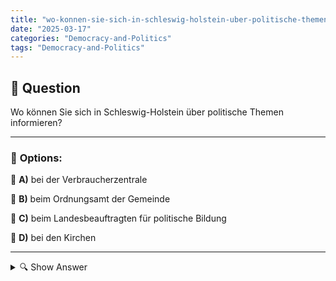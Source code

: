 ```yaml
---
title: "wo-konnen-sie-sich-in-schleswig-holstein-uber-politische-themen-informieren"
date: "2025-03-17"
categories: "Democracy-and-Politics"
tags: "Democracy-and-Politics"
---
```


## 📌 **Question**

Wo können Sie sich in Schleswig-Holstein über politische Themen informieren?



---

### 📝 **Options:**

🔘 **A)** bei der Verbraucherzentrale

🔘 **B)** beim Ordnungsamt der Gemeinde

🔘 **C)** beim Landesbeauftragten für politische Bildung

🔘 **D)** bei den Kirchen

---

<details>
  <summary>🔍 Show Answer</summary>

  <p>
💡  <b>Correct Answer:</b>  c
  </p>
  <p>
    📖<b>Explanation:</b>
    In Schleswig-Holstein gibt es diverse Stellen, wo Bürger sich über politische Themen informieren können. Die Verbraucherzentrale (Option a) bietet Informationen zu Verbraucherrechten und -schutz. Das Ordnungsamt der Gemeinde (Option b) befasst sich hauptsächlich mit der Aufrechterhaltung der öffentlichen Ordnung und Sicherheit. Der Landesbeauftragte für politische Bildung (Option c) ist speziell dafür zuständig, politische Aufklärung und Bildung zu fördern. Kirchen (Option d) können ebenfalls eine Rolle spielen, konzentrieren sich jedoch hauptsächlich auf religiöse und ethische Themen. Verständnis dieser Einrichtungen hilft, die richtige Informationsquelle für politische Themen zu wählen.
  </p>
</details>
